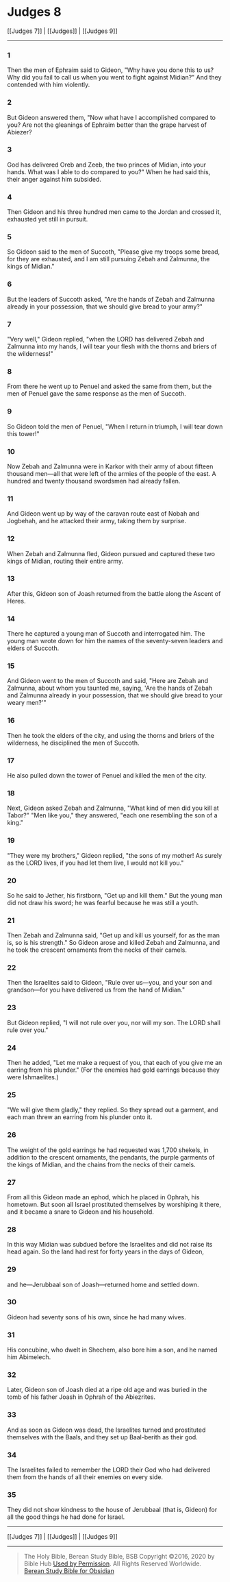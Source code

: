 # Judges 8

[[Judges 7]] | [[Judges]] | [[Judges 9]]

---

### 1
Then the men of Ephraim said to Gideon, "Why have you done this to us? Why did you fail to call us when you went to fight against Midian?" And they contended with him violently.

### 2
But Gideon answered them, "Now what have I accomplished compared to you? Are not the gleanings of Ephraim better than the grape harvest of Abiezer?

### 3
God has delivered Oreb and Zeeb, the two princes of Midian, into your hands. What was I able to do compared to you?" When he had said this, their anger against him subsided.

### 4
Then Gideon and his three hundred men came to the Jordan and crossed it, exhausted yet still in pursuit.

### 5
So Gideon said to the men of Succoth, "Please give my troops some bread, for they are exhausted, and I am still pursuing Zebah and Zalmunna, the kings of Midian."

### 6
But the leaders of Succoth asked, "Are the hands of Zebah and Zalmunna already in your possession, that we should give bread to your army?"

### 7
"Very well," Gideon replied, "when the LORD has delivered Zebah and Zalmunna into my hands, I will tear your flesh with the thorns and briers of the wilderness!"

### 8
From there he went up to Penuel and asked the same from them, but the men of Penuel gave the same response as the men of Succoth.

### 9
So Gideon told the men of Penuel, "When I return in triumph, I will tear down this tower!"

### 10
Now Zebah and Zalmunna were in Karkor with their army of about fifteen thousand men—all that were left of the armies of the people of the east. A hundred and twenty thousand swordsmen had already fallen.

### 11
And Gideon went up by way of the caravan route east of Nobah and Jogbehah, and he attacked their army, taking them by surprise.

### 12
When Zebah and Zalmunna fled, Gideon pursued and captured these two kings of Midian, routing their entire army.

### 13
After this, Gideon son of Joash returned from the battle along the Ascent of Heres.

### 14
There he captured a young man of Succoth and interrogated him. The young man wrote down for him the names of the seventy-seven leaders and elders of Succoth.

### 15
And Gideon went to the men of Succoth and said, "Here are Zebah and Zalmunna, about whom you taunted me, saying, 'Are the hands of Zebah and Zalmunna already in your possession, that we should give bread to your weary men?'"

### 16
Then he took the elders of the city, and using the thorns and briers of the wilderness, he disciplined the men of Succoth.

### 17
He also pulled down the tower of Penuel and killed the men of the city.

### 18
Next, Gideon asked Zebah and Zalmunna, "What kind of men did you kill at Tabor?" "Men like you," they answered, "each one resembling the son of a king."

### 19
"They were my brothers," Gideon replied, "the sons of my mother! As surely as the LORD lives, if you had let them live, I would not kill you."

### 20
So he said to Jether, his firstborn, "Get up and kill them." But the young man did not draw his sword; he was fearful because he was still a youth.

### 21
Then Zebah and Zalmunna said, "Get up and kill us yourself, for as the man is, so is his strength." So Gideon arose and killed Zebah and Zalmunna, and he took the crescent ornaments from the necks of their camels.

### 22
Then the Israelites said to Gideon, "Rule over us—you, and your son and grandson—for you have delivered us from the hand of Midian."

### 23
But Gideon replied, "I will not rule over you, nor will my son. The LORD shall rule over you."

### 24
Then he added, "Let me make a request of you, that each of you give me an earring from his plunder." (For the enemies had gold earrings because they were Ishmaelites.)

### 25
"We will give them gladly," they replied. So they spread out a garment, and each man threw an earring from his plunder onto it.

### 26
The weight of the gold earrings he had requested was 1,700 shekels, in addition to the crescent ornaments, the pendants, the purple garments of the kings of Midian, and the chains from the necks of their camels.

### 27
From all this Gideon made an ephod, which he placed in Ophrah, his hometown. But soon all Israel prostituted themselves by worshiping it there, and it became a snare to Gideon and his household.

### 28
In this way Midian was subdued before the Israelites and did not raise its head again. So the land had rest for forty years in the days of Gideon,

### 29
and he—Jerubbaal son of Joash—returned home and settled down.

### 30
Gideon had seventy sons of his own, since he had many wives.

### 31
His concubine, who dwelt in Shechem, also bore him a son, and he named him Abimelech.

### 32
Later, Gideon son of Joash died at a ripe old age and was buried in the tomb of his father Joash in Ophrah of the Abiezrites.

### 33
And as soon as Gideon was dead, the Israelites turned and prostituted themselves with the Baals, and they set up Baal-berith as their god.

### 34
The Israelites failed to remember the LORD their God who had delivered them from the hands of all their enemies on every side.

### 35
They did not show kindness to the house of Jerubbaal (that is, Gideon) for all the good things he had done for Israel.

---

[[Judges 7]] | [[Judges]] | [[Judges 9]]

---

> The Holy Bible, Berean Study Bible, BSB
> Copyright &copy;2016, 2020 by Bible Hub
> [Used by Permission](https://berean.bible/terms.htm). All Rights Reserved Worldwide.
> [Berean Study Bible for Obsidian](https://github.com/gapmiss/berean-study-bible-for-obsidian)

